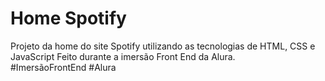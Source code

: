 # Home Spotify


Projeto da home do site Spotify utilizando as tecnologias de HTML, CSS e JavaScript
Feito durante a imersão Front End da Alura.  
  #ImersãoFrontEnd #Alura
